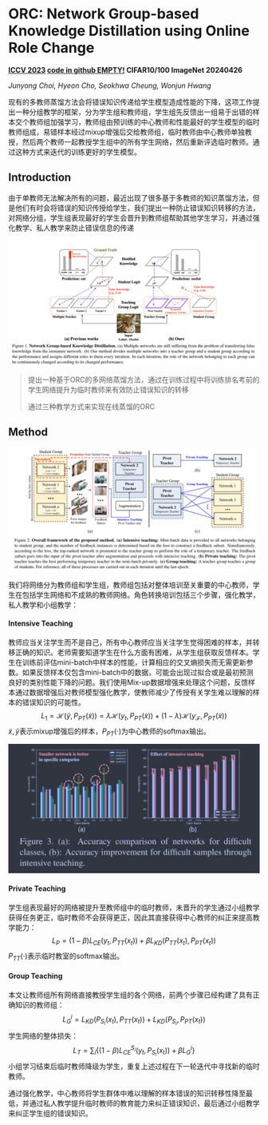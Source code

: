 # ORC: Network Group-based Knowledge Distillation using Online Role Change

**[ICCV 2023](https://openaccess.thecvf.com/content/ICCV2023/html/Choi_ORC_Network_Group-based_Knowledge_Distillation_using_Online_Role_Change_ICCV_2023_paper.html)	[code in github EMPTY!](https://github.com/choijunyong/ORCKD)	CIFAR10/100  ImageNet	20240426**

*Junyong Choi, Hyeon Cho, Seokhwa Cheung, Wonjun Hwang*

现有的多教师蒸馏方法会将错误知识传递给学生模型造成性能的下降，这项工作提出一种分组教学的框架，分为学生组和教师组，学生组先反馈出一组易于出错的样本交个教师组加强学习，教师组由预训练的中心教师和性能最好的学生模型的临时教师组成，易错样本经过mixup增强后交给教师组，临时教师由中心教师单独教授，然后两个教师一起教授学生组中的所有学生网络，然后重新评选临时教师。通过这种方式来迭代的训练更好的学生模型。

## Introduction

由于单教师无法解决所有的问题，最近出现了很多基于多教师的知识蒸馏方法，但是他们有时会将错误的知识传授给学生，我们提出一种防止错误知识转移的方法，对网络分组，学生组表现最好的学生会晋升到教师组帮助其他学生学习，并通过强化教学、私人教学来防止错误信息的传递

![image-20240421142731049](imgs/image-20240421142731049.png)

> 提出一种基于ORC的多网络蒸馏方法，通过在训练过程中将训练排名考前的学生网络提升为临时教师来有效防止错误知识的转移
>
> 通过三种教学方式来实现在线蒸馏的ORC

## Method

![image-20240421133118072](imgs/image-20240421133118072.png)

我们将网络分为教师组和学生组，教师组包括对整体培训至关重要的中心教师，学生在包括学生网络和不成熟的教师网络。角色转换培训包括三个步骤，强化教学，私人教学和小组教学：

#### Intensive Teaching

教师应当关注学生而不是自己，所有中心教师应当关注学生觉得困难的样本，并转移正确的知识。老师需要知道学生在什么方面有困难，从学生组获取反馈样本。学生在训练前评估mini-batch中样本的性能，计算相应的交叉熵损失而无需更新参数。如果反馈样本仅包含mini-batch中的数据，可能会出现过拟合或是最初预测良好的类别性能下降的问题。我们使用Mix-up数据增强来处理这个问题，反馈样本通过数据增强后对教师模型强化教学，使教师减少了传授有关学生难以理解的样本的错误知识的可能性。
$$
L_1 = \mathcal{H}(\tilde{y}, P_{PT}(\tilde{x})) = \lambda\mathcal{H}(y_t, P_{PT}(\tilde{x})) + (1-\lambda)\mathcal{H}(y_\mathcal{F},P_{PT}(\tilde{x}))
$$
$\tilde{x}, \tilde{y}$表示mixup增强后的样本，$P_{PT}(·)$为中心教师的softmax输出。

![image-20240421142220034](imgs/image-20240421142220034.png)

#### Private Teaching

学生组表现最好的网络被提升至教师组中的临时教师，未晋升的学生通过小组教学获得任务更正，临时教师不会获得更正，因此其直接获得中心教师的纠正来提高教学能力：
$$
L_P= (1-\beta)L_{CE}(y_t, P_{TT}(x_t)) + \beta L_{KD}(P_{TT}(x_t), P_{PT}(x_t))
$$
$P_{TT}(·)$表示临时教室的softmax输出。

#### Group Teaching

本文让教师组所有网络直接教授学生组的各个网络，前两个步骤已经构建了具有正确知识的教师组：
$$
L^i_{G} = L_{KD}(P_{S_i}(x_t), P_{TT}(x_t)) + L_{KD}(P_{S_i}, P_{PT}(x_t))
$$
学生网络的整体损失：
$$
L_T= \sum_i\{(1-\beta)L_{CE}^{S_i}(y_t, P_{S_i}(x_t)) + \beta L_{G}^i\}
$$
小组学习结束后临时教师降级为学生，重复上述过程在下一轮迭代中寻找新的临时教师。

通过强化教学，中心教师将学生群体中难以理解的样本错误的知识转移性降至最低，并通过私人教学提升临时教师的教育能力来纠正错误知识，最后通过小组教学来纠正学生组的错误知识。
